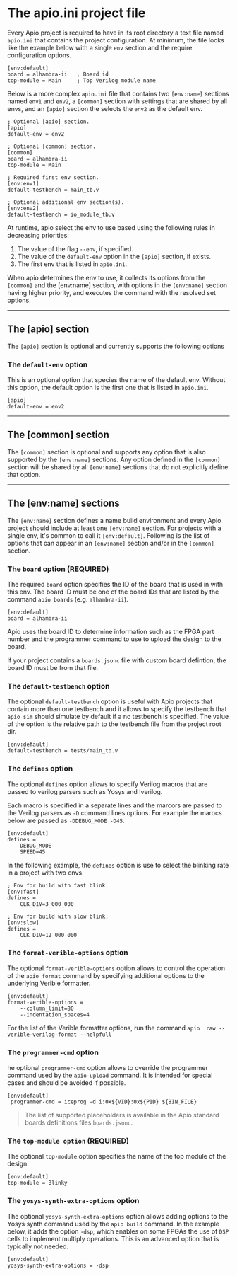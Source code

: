 # The apio.ini project file

Every Apio project is required to have in its root directory a text
file named `apio.ini` that contains the project configuration. At
minimum, the file looks like the example below with a single `env`
section and the require configuration options.

```
[env:default]
board = alhambra-ii   ; Board id
top-module = Main     ; Top Verilog module name
```

Below is a more complex `apio.ini` file that contains two `[env:name]` sections named `env1` and `env2`, a `[common]` section with settings that are shared by all envs, and an `[apio]` section the selects the `env2` as the default env.

```
; Optional [apio] section.
[apio]
default-env = env2

; Optional [common] section.
[common]
board = alhambra-ii
top-module = Main

; Required first env section.
[env:env1]
default-testbench = main_tb.v

; Optional additional env section(s).
[env:env2]
default-testbench = io_module_tb.v
```

At runtime, apio select the env to use based using the following rules in decreasing priorities:

1. The value of the flag `--env`, if specified.
2. The value of the `default-env` option in the `[apio]` section, if exists.
3. The first env that is listed in `apio.ini`.

When apio determines the env to use, it collects its options
from the `[common]` and the [env:name] section, with options in the `[env:name]` section
having higher priority, and executes the command with the resolved set options.

---

## The \[apio] section

The `[apio]` section is optional and currently supports the following options

### The `default-env` option

This is an optional option that species the name of the default env. Without this option, the default option is the first one that is listed in `apio.ini`.

```
[apio]
default-env = env2
```

---

## The \[common\] section

The `[common]` section is optional and supports any option that is also supported by the `[env:name]` sections. Any option defined in the `[common]` section will be shared by all `[env:name]` sections that do not explicitly define that option.

---

## The \[env:name] sections

The `[env:name]` section defines a name build environment and every Apio project should include at least one
`[env:name]` section. For projects with a single env, it's common to call it `[env:default]`. Following is
the list of options that can appear in an `[env:name]` section and/or in the `[common]` section.

### The `board` option (REQUIRED)

The required `board` option specifies the ID of the board that is used in with this env.
The board ID must be one of the board IDs that are listed by the command `apio boards` (e.g. `alhambra-ii`).

```
[env:default]
board = alhambra-ii
```

Apio uses the board ID to determine information such as the FPGA part
number and the programmer command to use to upload the design to the
board.

If your project contains a `boards.jsonc` file with custom board defintion, the
board ID must be from that file.

### The `default-testbench` option

The optional `default-testbench` option is useful with Apio projects that contain more than one testbench and it allows to specify the testbench that `apio sim` should simulate by default if a no testbench is specified. The value of the option is the relative path
to the testbench file from the project root dir.

```
[env:default]
default-testbench = tests/main_tb.v
```

### The `defines` option

The optional `defines` option allows to specify Verilog macros that are passed
to verilog parsers such as Yosys and Iverilog.

Each macro is specified in a separate lines and the marcors are passed to the
Verilog parsers as `-D` command lines options. For example the marocs below
are passed as `-DDEBUG_MODE -D45`.

```
[env:default]
defines =
    DEBUG_MODE
    SPEED=45
```

In the following example, the `defines` option is use to select the blinking rate in a project with two envs.

```
; Env for build with fast blink.
[env:fast]
defines =
    CLK_DIV=3_000_000

; Env for build with slow blink.
[env:slow]
defines =
    CLK_DIV=12_000_000
```

### The `format-verible-options` option

The optional `format-verible-options` option allows to control the operation
of the `apio format` command by specifying additional options to the
underlying Verible formatter.

```
[env:default]
format-verible-options =
    --column_limit=80
    --indentation_spaces=4
```

For the list of the Verible formatter options, run the command `apio 
raw -- verible-verilog-format --helpfull`

### The `programmer-cmd` option

he optional `programmer-cmd` option allows to override the programmer command
used by the `apio upload` command. It is intended for special cases and should be
avoided if possible.

```
[env:default]
 programmer-cmd = iceprog -d i:0x${VID}:0x${PID} ${BIN_FILE}
```

> The list of supported placeholders is available in the Apio
> standard boards definitions files `boards.jsonc`.

### The `top-module option` (REQUIRED)

The optional `top-module` option specifies the name of the top module of the
design.

```
[env:default]
top-module = Blinky
```

### The `yosys-synth-extra-options` option

The optional `yosys-synth-extra-options` option allows adding options to the
Yosys synth command used by the `apio build` command. In the example below, it adds the option `-dsp`,
which enables on some FPGAs the use of `DSP` cells to implement
multiply operations. This is an advanced option that is
typically not needed.

```
[env:default]
yosys-synth-extra-options = -dsp
```
